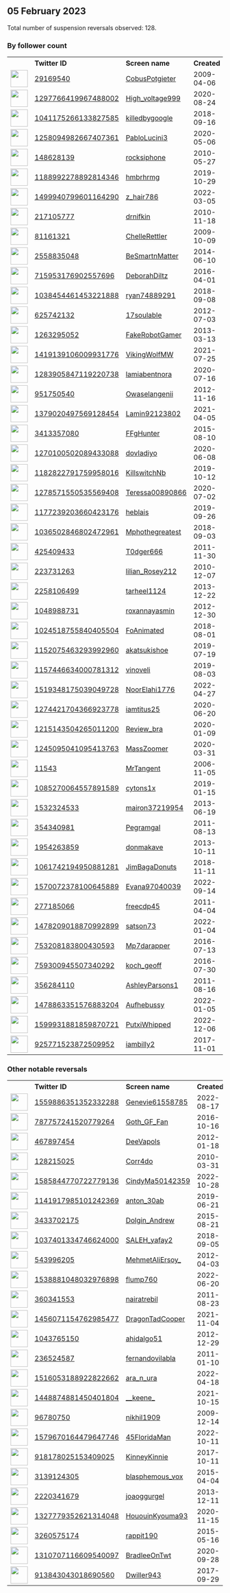 
## 05 February 2023
Total number of suspension reversals observed: 128.

### By follower count
<table><tr><th></th><th align="left">Twitter ID</th><th align="left">Screen name</th>
<th align="left">Created</th><th align="left">Status</th><th align="left">Suspended</th><th align="left">Followers</th>
<tr><td><a href="https://pbs.twimg.com/profile_images/1621174456575037442/O0NyQUC-_normal.jpg"><img src="https://pbs.twimg.com/profile_images/1621174456575037442/O0NyQUC-_normal.jpg" width="40px" height="40px" align="center"/></a></td><td><a href="https://twitter.com/intent/user?user_id=29169540">29169540</a></td><td><a href="https://twitter.com/CobusPotgieter">CobusPotgieter</a></td><td>2009-04-06</td><td align="center"></td><td>2023-01-22</td><td>41513</td></tr>
<tr><td><a href="https://pbs.twimg.com/profile_images/1619002951741349890/a3vh0vay_normal.jpg"><img src="https://pbs.twimg.com/profile_images/1619002951741349890/a3vh0vay_normal.jpg" width="40px" height="40px" align="center"/></a></td><td><a href="https://twitter.com/intent/user?user_id=1297766419967488002">1297766419967488002</a></td><td><a href="https://twitter.com/High_voltage999">High_voltage999</a></td><td>2020-08-24</td><td align="center"></td><td></td><td>27462</td></tr>
<tr><td><a href="https://pbs.twimg.com/profile_images/1480726864805216256/jb5VfAnS_normal.jpg"><img src="https://pbs.twimg.com/profile_images/1480726864805216256/jb5VfAnS_normal.jpg" width="40px" height="40px" align="center"/></a></td><td><a href="https://twitter.com/intent/user?user_id=1041175266133827585">1041175266133827585</a></td><td><a href="https://twitter.com/killedbygoogle">killedbygoogle</a></td><td>2018-09-16</td><td align="center"></td><td>2022-08-13</td><td>26519</td></tr>
<tr><td><a href="https://pbs.twimg.com/profile_images/1258095302302564353/iPDE0Lk4_normal.jpg"><img src="https://pbs.twimg.com/profile_images/1258095302302564353/iPDE0Lk4_normal.jpg" width="40px" height="40px" align="center"/></a></td><td><a href="https://twitter.com/intent/user?user_id=1258094982667407361">1258094982667407361</a></td><td><a href="https://twitter.com/PabloLucini3">PabloLucini3</a></td><td>2020-05-06</td><td align="center"></td><td>2022-05-06</td><td>13068</td></tr>
<tr><td><a href="https://pbs.twimg.com/profile_images/1159456450235777036/AwdvrD7U_normal.jpg"><img src="https://pbs.twimg.com/profile_images/1159456450235777036/AwdvrD7U_normal.jpg" width="40px" height="40px" align="center"/></a></td><td><a href="https://twitter.com/intent/user?user_id=148628139">148628139</a></td><td><a href="https://twitter.com/rocksiphone">rocksiphone</a></td><td>2010-05-27</td><td align="center"></td><td></td><td>11952</td></tr>
<tr><td><a href="https://pbs.twimg.com/profile_images/1626816697305907201/rSJQ5REQ_normal.jpg"><img src="https://pbs.twimg.com/profile_images/1626816697305907201/rSJQ5REQ_normal.jpg" width="40px" height="40px" align="center"/></a></td><td><a href="https://twitter.com/intent/user?user_id=1188992278892814346">1188992278892814346</a></td><td><a href="https://twitter.com/hmbrhrmg">hmbrhrmg</a></td><td>2019-10-29</td><td align="center"></td><td>2022-07-10</td><td>9380</td></tr>
<tr><td><a href="https://pbs.twimg.com/profile_images/1609134077797449729/_-iVCV1C_normal.jpg"><img src="https://pbs.twimg.com/profile_images/1609134077797449729/_-iVCV1C_normal.jpg" width="40px" height="40px" align="center"/></a></td><td><a href="https://twitter.com/intent/user?user_id=1499940799601164290">1499940799601164290</a></td><td><a href="https://twitter.com/z_hair786">z_hair786</a></td><td>2022-03-05</td><td align="center"></td><td>2023-01-30</td><td>9208</td></tr>
<tr><td><a href="https://pbs.twimg.com/profile_images/1623496429535633409/kslC4B14_normal.jpg"><img src="https://pbs.twimg.com/profile_images/1623496429535633409/kslC4B14_normal.jpg" width="40px" height="40px" align="center"/></a></td><td><a href="https://twitter.com/intent/user?user_id=217105777">217105777</a></td><td><a href="https://twitter.com/drnifkin">drnifkin</a></td><td>2010-11-18</td><td align="center"></td><td>2022-12-19</td><td>7890</td></tr>
<tr><td><a href="https://pbs.twimg.com/profile_images/751962796514942976/K6-sKp-p_normal.png"><img src="https://pbs.twimg.com/profile_images/751962796514942976/K6-sKp-p_normal.png" width="40px" height="40px" align="center"/></a></td><td><a href="https://twitter.com/intent/user?user_id=81161321">81161321</a></td><td><a href="https://twitter.com/ChelleRettler">ChelleRettler</a></td><td>2009-10-09</td><td align="center"></td><td></td><td>7711</td></tr>
<tr><td><a href="https://pbs.twimg.com/profile_images/1624772693546483721/zJU2f6wA_normal.jpg"><img src="https://pbs.twimg.com/profile_images/1624772693546483721/zJU2f6wA_normal.jpg" width="40px" height="40px" align="center"/></a></td><td><a href="https://twitter.com/intent/user?user_id=2558835048">2558835048</a></td><td><a href="https://twitter.com/BeSmartnMatter">BeSmartnMatter</a></td><td>2014-06-10</td><td align="center"></td><td></td><td>5705</td></tr>
<tr><td><a href="https://pbs.twimg.com/profile_images/827970646722408448/wod-APFq_normal.jpg"><img src="https://pbs.twimg.com/profile_images/827970646722408448/wod-APFq_normal.jpg" width="40px" height="40px" align="center"/></a></td><td><a href="https://twitter.com/intent/user?user_id=715953176902557696">715953176902557696</a></td><td><a href="https://twitter.com/DeborahDiltz">DeborahDiltz</a></td><td>2016-04-01</td><td align="center"></td><td></td><td>3799</td></tr>
<tr><td><a href="https://pbs.twimg.com/profile_images/1203130357131939840/DFNq98Ve_normal.jpg"><img src="https://pbs.twimg.com/profile_images/1203130357131939840/DFNq98Ve_normal.jpg" width="40px" height="40px" align="center"/></a></td><td><a href="https://twitter.com/intent/user?user_id=1038454461453221888">1038454461453221888</a></td><td><a href="https://twitter.com/ryan74889291">ryan74889291</a></td><td>2018-09-08</td><td align="center"></td><td></td><td>3374</td></tr>
<tr><td><a href="https://pbs.twimg.com/profile_images/1141249216637018113/LfbbRLJ2_normal.jpg"><img src="https://pbs.twimg.com/profile_images/1141249216637018113/LfbbRLJ2_normal.jpg" width="40px" height="40px" align="center"/></a></td><td><a href="https://twitter.com/intent/user?user_id=625742132">625742132</a></td><td><a href="https://twitter.com/17soulable">17soulable</a></td><td>2012-07-03</td><td align="center"></td><td></td><td>2690</td></tr>
<tr><td><a href="https://pbs.twimg.com/profile_images/999944412024094720/UUQt3GYQ_normal.jpg"><img src="https://pbs.twimg.com/profile_images/999944412024094720/UUQt3GYQ_normal.jpg" width="40px" height="40px" align="center"/></a></td><td><a href="https://twitter.com/intent/user?user_id=1263295052">1263295052</a></td><td><a href="https://twitter.com/FakeRobotGamer">FakeRobotGamer</a></td><td>2013-03-13</td><td align="center"></td><td></td><td>2622</td></tr>
<tr><td><a href="https://pbs.twimg.com/profile_images/1522444881632784384/IK1yTGs1_normal.jpg"><img src="https://pbs.twimg.com/profile_images/1522444881632784384/IK1yTGs1_normal.jpg" width="40px" height="40px" align="center"/></a></td><td><a href="https://twitter.com/intent/user?user_id=1419139106009931776">1419139106009931776</a></td><td><a href="https://twitter.com/VikingWolfMW">VikingWolfMW</a></td><td>2021-07-25</td><td align="center"></td><td>2022-07-04</td><td>2404</td></tr>
<tr><td><a href="https://pbs.twimg.com/profile_images/1626595735650308099/3cuLl0Z2_normal.jpg"><img src="https://pbs.twimg.com/profile_images/1626595735650308099/3cuLl0Z2_normal.jpg" width="40px" height="40px" align="center"/></a></td><td><a href="https://twitter.com/intent/user?user_id=1283905847119220738">1283905847119220738</a></td><td><a href="https://twitter.com/lamiabentnora">lamiabentnora</a></td><td>2020-07-16</td><td align="center"></td><td>2023-01-15</td><td>2366</td></tr>
<tr><td><a href="https://pbs.twimg.com/profile_images/1447197465304838152/LSOLxmoY_normal.jpg"><img src="https://pbs.twimg.com/profile_images/1447197465304838152/LSOLxmoY_normal.jpg" width="40px" height="40px" align="center"/></a></td><td><a href="https://twitter.com/intent/user?user_id=951750540">951750540</a></td><td><a href="https://twitter.com/Owaselangenii">Owaselangenii</a></td><td>2012-11-16</td><td align="center"></td><td>2022-09-05</td><td>2073</td></tr>
<tr><td><a href="https://pbs.twimg.com/profile_images/1585457786888110082/sDmkqwVu_normal.jpg"><img src="https://pbs.twimg.com/profile_images/1585457786888110082/sDmkqwVu_normal.jpg" width="40px" height="40px" align="center"/></a></td><td><a href="https://twitter.com/intent/user?user_id=1379020497569128454">1379020497569128454</a></td><td><a href="https://twitter.com/Lamin92123802">Lamin92123802</a></td><td>2021-04-05</td><td align="center">🔒</td><td>2022-12-27</td><td>2003</td></tr>
<tr><td><a href="https://pbs.twimg.com/profile_images/630814888902983680/nfwfZrcT_normal.jpg"><img src="https://pbs.twimg.com/profile_images/630814888902983680/nfwfZrcT_normal.jpg" width="40px" height="40px" align="center"/></a></td><td><a href="https://twitter.com/intent/user?user_id=3413357080">3413357080</a></td><td><a href="https://twitter.com/FFgHunter">FFgHunter</a></td><td>2015-08-10</td><td align="center"></td><td></td><td>1980</td></tr>
<tr><td><a href="https://pbs.twimg.com/profile_images/1630506207587844096/9P6HE4EX_normal.jpg"><img src="https://pbs.twimg.com/profile_images/1630506207587844096/9P6HE4EX_normal.jpg" width="40px" height="40px" align="center"/></a></td><td><a href="https://twitter.com/intent/user?user_id=1270100502089433088">1270100502089433088</a></td><td><a href="https://twitter.com/dovIadiyo">dovIadiyo</a></td><td>2020-06-08</td><td align="center"></td><td>2022-10-07</td><td>1905</td></tr>
<tr><td><a href="https://pbs.twimg.com/profile_images/1621790268830715911/2rfocjPI_normal.jpg"><img src="https://pbs.twimg.com/profile_images/1621790268830715911/2rfocjPI_normal.jpg" width="40px" height="40px" align="center"/></a></td><td><a href="https://twitter.com/intent/user?user_id=1182822791759958016">1182822791759958016</a></td><td><a href="https://twitter.com/KillswitchNb">KillswitchNb</a></td><td>2019-10-12</td><td align="center"></td><td>2023-01-19</td><td>1738</td></tr>
<tr><td><a href="https://pbs.twimg.com/profile_images/1311854470209449985/YsgasYq__normal.jpg"><img src="https://pbs.twimg.com/profile_images/1311854470209449985/YsgasYq__normal.jpg" width="40px" height="40px" align="center"/></a></td><td><a href="https://twitter.com/intent/user?user_id=1278571550535569408">1278571550535569408</a></td><td><a href="https://twitter.com/Teressa00890866">Teressa00890866</a></td><td>2020-07-02</td><td align="center"></td><td></td><td>1701</td></tr>
<tr><td><a href="https://pbs.twimg.com/profile_images/1488103656323002369/27B0xuJc_normal.jpg"><img src="https://pbs.twimg.com/profile_images/1488103656323002369/27B0xuJc_normal.jpg" width="40px" height="40px" align="center"/></a></td><td><a href="https://twitter.com/intent/user?user_id=1177239203660423176">1177239203660423176</a></td><td><a href="https://twitter.com/heblais">heblais</a></td><td>2019-09-26</td><td align="center"></td><td>2022-09-26</td><td>1313</td></tr>
<tr><td><a href="https://pbs.twimg.com/profile_images/1581942240188010496/Y309iLVu_normal.jpg"><img src="https://pbs.twimg.com/profile_images/1581942240188010496/Y309iLVu_normal.jpg" width="40px" height="40px" align="center"/></a></td><td><a href="https://twitter.com/intent/user?user_id=1036502846802472961">1036502846802472961</a></td><td><a href="https://twitter.com/Mphothegreatest">Mphothegreatest</a></td><td>2018-09-03</td><td align="center"></td><td>2023-01-19</td><td>1163</td></tr>
<tr><td><a href="https://pbs.twimg.com/profile_images/1622734640204206081/cVpYcEeB_normal.jpg"><img src="https://pbs.twimg.com/profile_images/1622734640204206081/cVpYcEeB_normal.jpg" width="40px" height="40px" align="center"/></a></td><td><a href="https://twitter.com/intent/user?user_id=425409433">425409433</a></td><td><a href="https://twitter.com/T0dger666">T0dger666</a></td><td>2011-11-30</td><td align="center"></td><td>2022-05-27</td><td>1152</td></tr>
<tr><td><a href="https://pbs.twimg.com/profile_images/1614941080696328194/XKDSQ9yp_normal.jpg"><img src="https://pbs.twimg.com/profile_images/1614941080696328194/XKDSQ9yp_normal.jpg" width="40px" height="40px" align="center"/></a></td><td><a href="https://twitter.com/intent/user?user_id=223731263">223731263</a></td><td><a href="https://twitter.com/lilian_Rosey212">lilian_Rosey212</a></td><td>2010-12-07</td><td align="center"></td><td>2023-01-20</td><td>1020</td></tr>
<tr><td><a href="https://pbs.twimg.com/profile_images/1150373474382307328/sJL4xe73_normal.jpg"><img src="https://pbs.twimg.com/profile_images/1150373474382307328/sJL4xe73_normal.jpg" width="40px" height="40px" align="center"/></a></td><td><a href="https://twitter.com/intent/user?user_id=2258106499">2258106499</a></td><td><a href="https://twitter.com/tarheel1124">tarheel1124</a></td><td>2013-12-22</td><td align="center"></td><td></td><td>1013</td></tr>
<tr><td><a href="https://pbs.twimg.com/profile_images/1628431380051795969/Ze-0uXKH_normal.jpg"><img src="https://pbs.twimg.com/profile_images/1628431380051795969/Ze-0uXKH_normal.jpg" width="40px" height="40px" align="center"/></a></td><td><a href="https://twitter.com/intent/user?user_id=1048988731">1048988731</a></td><td><a href="https://twitter.com/roxannayasmin">roxannayasmin</a></td><td>2012-12-30</td><td align="center"></td><td>2023-01-19</td><td>1009</td></tr>
<tr><td><a href="https://pbs.twimg.com/profile_images/1272350454337482752/VE6L94DZ_normal.jpg"><img src="https://pbs.twimg.com/profile_images/1272350454337482752/VE6L94DZ_normal.jpg" width="40px" height="40px" align="center"/></a></td><td><a href="https://twitter.com/intent/user?user_id=1024518755840405504">1024518755840405504</a></td><td><a href="https://twitter.com/FoAnimated">FoAnimated</a></td><td>2018-08-01</td><td align="center"></td><td></td><td>986</td></tr>
<tr><td><a href="https://pbs.twimg.com/profile_images/1496250328773185537/HKZbB4bY_normal.jpg"><img src="https://pbs.twimg.com/profile_images/1496250328773185537/HKZbB4bY_normal.jpg" width="40px" height="40px" align="center"/></a></td><td><a href="https://twitter.com/intent/user?user_id=1152075463293992960">1152075463293992960</a></td><td><a href="https://twitter.com/akatsukishoe">akatsukishoe</a></td><td>2019-07-19</td><td align="center"></td><td>2022-09-16</td><td>982</td></tr>
<tr><td><a href="https://pbs.twimg.com/profile_images/1563498147762290689/JEMtlO-d_normal.jpg"><img src="https://pbs.twimg.com/profile_images/1563498147762290689/JEMtlO-d_normal.jpg" width="40px" height="40px" align="center"/></a></td><td><a href="https://twitter.com/intent/user?user_id=1157446634000781312">1157446634000781312</a></td><td><a href="https://twitter.com/vinoveli">vinoveli</a></td><td>2019-08-03</td><td align="center"></td><td>2022-08-30</td><td>961</td></tr>
<tr><td><a href="https://pbs.twimg.com/profile_images/1630589139031605248/Yg9hfH8p_normal.jpg"><img src="https://pbs.twimg.com/profile_images/1630589139031605248/Yg9hfH8p_normal.jpg" width="40px" height="40px" align="center"/></a></td><td><a href="https://twitter.com/intent/user?user_id=1519348175039049728">1519348175039049728</a></td><td><a href="https://twitter.com/NoorElahi1776">NoorElahi1776</a></td><td>2022-04-27</td><td align="center"></td><td>2022-07-19</td><td>878</td></tr>
<tr><td><a href="https://pbs.twimg.com/profile_images/1571052519421366273/cK0880Sc_normal.jpg"><img src="https://pbs.twimg.com/profile_images/1571052519421366273/cK0880Sc_normal.jpg" width="40px" height="40px" align="center"/></a></td><td><a href="https://twitter.com/intent/user?user_id=1274421704366923778">1274421704366923778</a></td><td><a href="https://twitter.com/iamtitus25">iamtitus25</a></td><td>2020-06-20</td><td align="center"></td><td>2023-01-16</td><td>802</td></tr>
<tr><td><a href="https://pbs.twimg.com/profile_images/1626329799852531712/IBzTyxj7_normal.jpg"><img src="https://pbs.twimg.com/profile_images/1626329799852531712/IBzTyxj7_normal.jpg" width="40px" height="40px" align="center"/></a></td><td><a href="https://twitter.com/intent/user?user_id=1215143504265011200">1215143504265011200</a></td><td><a href="https://twitter.com/Review_bra">Review_bra</a></td><td>2020-01-09</td><td align="center"></td><td>2022-09-11</td><td>793</td></tr>
<tr><td><a href="https://pbs.twimg.com/profile_images/1622386321812602883/B8C-y_4u_normal.jpg"><img src="https://pbs.twimg.com/profile_images/1622386321812602883/B8C-y_4u_normal.jpg" width="40px" height="40px" align="center"/></a></td><td><a href="https://twitter.com/intent/user?user_id=1245095041095413763">1245095041095413763</a></td><td><a href="https://twitter.com/MassZoomer">MassZoomer</a></td><td>2020-03-31</td><td align="center">👋</td><td>2022-04-28</td><td>717</td></tr>
<tr><td><a href="https://pbs.twimg.com/profile_images/1284376422484779008/Duvjqm1h_normal.jpg"><img src="https://pbs.twimg.com/profile_images/1284376422484779008/Duvjqm1h_normal.jpg" width="40px" height="40px" align="center"/></a></td><td><a href="https://twitter.com/intent/user?user_id=11543">11543</a></td><td><a href="https://twitter.com/MrTangent">MrTangent</a></td><td>2006-11-05</td><td align="center"></td><td></td><td>681</td></tr>
<tr><td><a href="https://pbs.twimg.com/profile_images/1624812498510553090/3hHZhUf5_normal.jpg"><img src="https://pbs.twimg.com/profile_images/1624812498510553090/3hHZhUf5_normal.jpg" width="40px" height="40px" align="center"/></a></td><td><a href="https://twitter.com/intent/user?user_id=1085270064557891589">1085270064557891589</a></td><td><a href="https://twitter.com/cytons1x">cytons1x</a></td><td>2019-01-15</td><td align="center"></td><td>2022-12-29</td><td>647</td></tr>
<tr><td><a href="https://pbs.twimg.com/profile_images/1483566855939842059/uu9UCaTe_normal.jpg"><img src="https://pbs.twimg.com/profile_images/1483566855939842059/uu9UCaTe_normal.jpg" width="40px" height="40px" align="center"/></a></td><td><a href="https://twitter.com/intent/user?user_id=1532324533">1532324533</a></td><td><a href="https://twitter.com/mairon37219954">mairon37219954</a></td><td>2013-06-19</td><td align="center">🔒</td><td>2022-07-26</td><td>634</td></tr>
<tr><td><a href="https://pbs.twimg.com/profile_images/1493282670/Amy_the_Avatar_2_normal.jpg"><img src="https://pbs.twimg.com/profile_images/1493282670/Amy_the_Avatar_2_normal.jpg" width="40px" height="40px" align="center"/></a></td><td><a href="https://twitter.com/intent/user?user_id=354340981">354340981</a></td><td><a href="https://twitter.com/Pegramgal">Pegramgal</a></td><td>2011-08-13</td><td align="center"></td><td></td><td>612</td></tr>
<tr><td><a href="https://pbs.twimg.com/profile_images/1624434529350914050/h4qI0yrL_normal.jpg"><img src="https://pbs.twimg.com/profile_images/1624434529350914050/h4qI0yrL_normal.jpg" width="40px" height="40px" align="center"/></a></td><td><a href="https://twitter.com/intent/user?user_id=1954263859">1954263859</a></td><td><a href="https://twitter.com/donmakave">donmakave</a></td><td>2013-10-11</td><td align="center"></td><td>2022-12-18</td><td>604</td></tr>
<tr><td><a href="https://pbs.twimg.com/profile_images/1621281038147227653/pLgc36BP_normal.jpg"><img src="https://pbs.twimg.com/profile_images/1621281038147227653/pLgc36BP_normal.jpg" width="40px" height="40px" align="center"/></a></td><td><a href="https://twitter.com/intent/user?user_id=1061742194950881281">1061742194950881281</a></td><td><a href="https://twitter.com/JimBagaDonuts">JimBagaDonuts</a></td><td>2018-11-11</td><td align="center"></td><td></td><td>596</td></tr>
<tr><td><a href="https://pbs.twimg.com/profile_images/1599392927746342912/yir2OIYf_normal.jpg"><img src="https://pbs.twimg.com/profile_images/1599392927746342912/yir2OIYf_normal.jpg" width="40px" height="40px" align="center"/></a></td><td><a href="https://twitter.com/intent/user?user_id=1570072378100645889">1570072378100645889</a></td><td><a href="https://twitter.com/Evana97040039">Evana97040039</a></td><td>2022-09-14</td><td align="center"></td><td>2023-01-28</td><td>596</td></tr>
<tr><td><a href="https://pbs.twimg.com/profile_images/1174662019569586176/GCxEJ5yY_normal.jpg"><img src="https://pbs.twimg.com/profile_images/1174662019569586176/GCxEJ5yY_normal.jpg" width="40px" height="40px" align="center"/></a></td><td><a href="https://twitter.com/intent/user?user_id=277185066">277185066</a></td><td><a href="https://twitter.com/freecdp45">freecdp45</a></td><td>2011-04-04</td><td align="center"></td><td></td><td>577</td></tr>
<tr><td><a href="https://pbs.twimg.com/profile_images/1625143495307702279/Y_BzFsSA_normal.jpg"><img src="https://pbs.twimg.com/profile_images/1625143495307702279/Y_BzFsSA_normal.jpg" width="40px" height="40px" align="center"/></a></td><td><a href="https://twitter.com/intent/user?user_id=1478209018870992899">1478209018870992899</a></td><td><a href="https://twitter.com/satson73">satson73</a></td><td>2022-01-04</td><td align="center"></td><td>2023-01-11</td><td>550</td></tr>
<tr><td><a href="https://pbs.twimg.com/profile_images/1597319444308660226/MumOKguj_normal.jpg"><img src="https://pbs.twimg.com/profile_images/1597319444308660226/MumOKguj_normal.jpg" width="40px" height="40px" align="center"/></a></td><td><a href="https://twitter.com/intent/user?user_id=753208183800430593">753208183800430593</a></td><td><a href="https://twitter.com/Mp7darapper">Mp7darapper</a></td><td>2016-07-13</td><td align="center"></td><td>2023-01-29</td><td>481</td></tr>
<tr><td><a href="https://pbs.twimg.com/profile_images/1311365613223243776/8K-9hWkN_normal.jpg"><img src="https://pbs.twimg.com/profile_images/1311365613223243776/8K-9hWkN_normal.jpg" width="40px" height="40px" align="center"/></a></td><td><a href="https://twitter.com/intent/user?user_id=759300945507340292">759300945507340292</a></td><td><a href="https://twitter.com/koch_geoff">koch_geoff</a></td><td>2016-07-30</td><td align="center"></td><td>2023-01-12</td><td>471</td></tr>
<tr><td><a href="https://pbs.twimg.com/profile_images/699301505187385345/7_57yeu8_normal.jpg"><img src="https://pbs.twimg.com/profile_images/699301505187385345/7_57yeu8_normal.jpg" width="40px" height="40px" align="center"/></a></td><td><a href="https://twitter.com/intent/user?user_id=356284110">356284110</a></td><td><a href="https://twitter.com/AshleyParsons1">AshleyParsons1</a></td><td>2011-08-16</td><td align="center"></td><td>2023-01-30</td><td>442</td></tr>
<tr><td><a href="https://pbs.twimg.com/profile_images/1591517221217398784/xx_BZqO6_normal.jpg"><img src="https://pbs.twimg.com/profile_images/1591517221217398784/xx_BZqO6_normal.jpg" width="40px" height="40px" align="center"/></a></td><td><a href="https://twitter.com/intent/user?user_id=1478863351576883204">1478863351576883204</a></td><td><a href="https://twitter.com/Aufhebussy">Aufhebussy</a></td><td>2022-01-05</td><td align="center">👋</td><td>2023-02-07</td><td>424</td></tr>
<tr><td><a href="https://pbs.twimg.com/profile_images/1612363259893665798/GpL7akyx_normal.jpg"><img src="https://pbs.twimg.com/profile_images/1612363259893665798/GpL7akyx_normal.jpg" width="40px" height="40px" align="center"/></a></td><td><a href="https://twitter.com/intent/user?user_id=1599931881859870721">1599931881859870721</a></td><td><a href="https://twitter.com/PutxiWhipped">PutxiWhipped</a></td><td>2022-12-06</td><td align="center"></td><td>2023-01-31</td><td>413</td></tr>
<tr><td><a href="https://pbs.twimg.com/profile_images/1233808746318647298/dTBpC3wD_normal.jpg"><img src="https://pbs.twimg.com/profile_images/1233808746318647298/dTBpC3wD_normal.jpg" width="40px" height="40px" align="center"/></a></td><td><a href="https://twitter.com/intent/user?user_id=925771523872509952">925771523872509952</a></td><td><a href="https://twitter.com/iambilly2">iambilly2</a></td><td>2017-11-01</td><td align="center"></td><td>2022-12-16</td><td>403</td></tr>
</table>

### Other notable reversals
<table><tr><th></th><th align="left">Twitter ID</th><th align="left">Screen name</th>
<th align="left">Created</th><th align="left">Status</th><th align="left">Suspended</th><th align="left">Followers</th>
<tr><td><a href="https://pbs.twimg.com/profile_images/1593583334973755394/hnqCZC-u_normal.jpg"><img src="https://pbs.twimg.com/profile_images/1593583334973755394/hnqCZC-u_normal.jpg" width="40px" height="40px" align="center"/></a></td><td><a href="https://twitter.com/intent/user?user_id=1559886351352332288">1559886351352332288</a></td><td><a href="https://twitter.com/Genevie61558785">Genevie61558785</a></td><td>2022-08-17</td><td align="center">🚫</td><td>2022-12-17</td><td>313</td></tr>
<tr><td><a href="https://pbs.twimg.com/profile_images/1625209259184033810/TP8_l_jh_normal.jpg"><img src="https://pbs.twimg.com/profile_images/1625209259184033810/TP8_l_jh_normal.jpg" width="40px" height="40px" align="center"/></a></td><td><a href="https://twitter.com/intent/user?user_id=787757241520779264">787757241520779264</a></td><td><a href="https://twitter.com/Goth_GF_Fan">Goth_GF_Fan</a></td><td>2016-10-16</td><td align="center"></td><td>2023-01-11</td><td>41</td></tr>
<tr><td><a href="https://pbs.twimg.com/profile_images/378800000637986921/bf29f09d0b46bbded75e8f29c6048766_normal.jpeg"><img src="https://pbs.twimg.com/profile_images/378800000637986921/bf29f09d0b46bbded75e8f29c6048766_normal.jpeg" width="40px" height="40px" align="center"/></a></td><td><a href="https://twitter.com/intent/user?user_id=467897454">467897454</a></td><td><a href="https://twitter.com/DeeVapols">DeeVapols</a></td><td>2012-01-18</td><td align="center"></td><td>2023-01-06</td><td>90</td></tr>
<tr><td><a href="https://pbs.twimg.com/profile_images/1559896392314798083/PFl2YNDW_normal.jpg"><img src="https://pbs.twimg.com/profile_images/1559896392314798083/PFl2YNDW_normal.jpg" width="40px" height="40px" align="center"/></a></td><td><a href="https://twitter.com/intent/user?user_id=128215025">128215025</a></td><td><a href="https://twitter.com/Corr4do">Corr4do</a></td><td>2010-03-31</td><td align="center"></td><td>2022-12-03</td><td>260</td></tr>
<tr><td><a href="https://pbs.twimg.com/profile_images/1585845846339457030/oRaHY6LH_normal.png"><img src="https://pbs.twimg.com/profile_images/1585845846339457030/oRaHY6LH_normal.png" width="40px" height="40px" align="center"/></a></td><td><a href="https://twitter.com/intent/user?user_id=1585844770722779136">1585844770722779136</a></td><td><a href="https://twitter.com/CindyMa50142359">CindyMa50142359</a></td><td>2022-10-28</td><td align="center"></td><td>2022-12-10</td><td>66</td></tr>
<tr><td><a href="https://pbs.twimg.com/profile_images/1225437041409843200/Sh3TvMMF_normal.jpg"><img src="https://pbs.twimg.com/profile_images/1225437041409843200/Sh3TvMMF_normal.jpg" width="40px" height="40px" align="center"/></a></td><td><a href="https://twitter.com/intent/user?user_id=1141917985101242369">1141917985101242369</a></td><td><a href="https://twitter.com/anton_30ab">anton_30ab</a></td><td>2019-06-21</td><td align="center">🔒</td><td>2023-01-24</td><td>1</td></tr>
<tr><td><a href="https://pbs.twimg.com/profile_images/1396266250301579265/J5dWeX7p_normal.jpg"><img src="https://pbs.twimg.com/profile_images/1396266250301579265/J5dWeX7p_normal.jpg" width="40px" height="40px" align="center"/></a></td><td><a href="https://twitter.com/intent/user?user_id=3433702175">3433702175</a></td><td><a href="https://twitter.com/Dolgin_Andrew">Dolgin_Andrew</a></td><td>2015-08-21</td><td align="center"></td><td>2022-07-18</td><td>89</td></tr>
<tr><td><a href="https://pbs.twimg.com/profile_images/1597092790189625344/5up3gDmy_normal.jpg"><img src="https://pbs.twimg.com/profile_images/1597092790189625344/5up3gDmy_normal.jpg" width="40px" height="40px" align="center"/></a></td><td><a href="https://twitter.com/intent/user?user_id=1037401334746624000">1037401334746624000</a></td><td><a href="https://twitter.com/SALEH_yafay2">SALEH_yafay2</a></td><td>2018-09-05</td><td align="center"></td><td>2022-12-23</td><td>107</td></tr>
<tr><td><a href="https://pbs.twimg.com/profile_images/824554031141904388/g7sZ4IBF_normal.jpg"><img src="https://pbs.twimg.com/profile_images/824554031141904388/g7sZ4IBF_normal.jpg" width="40px" height="40px" align="center"/></a></td><td><a href="https://twitter.com/intent/user?user_id=543996205">543996205</a></td><td><a href="https://twitter.com/MehmetAliErsoy_">MehmetAliErsoy_</a></td><td>2012-04-03</td><td align="center">🔒</td><td>2023-01-18</td><td>391</td></tr>
<tr><td><a href="https://pbs.twimg.com/profile_images/1629827730370969601/LIrXua4X_normal.jpg"><img src="https://pbs.twimg.com/profile_images/1629827730370969601/LIrXua4X_normal.jpg" width="40px" height="40px" align="center"/></a></td><td><a href="https://twitter.com/intent/user?user_id=1538881048032976898">1538881048032976898</a></td><td><a href="https://twitter.com/flump760">flump760</a></td><td>2022-06-20</td><td align="center"></td><td>2022-12-31</td><td>22</td></tr>
<tr><td><a href="https://pbs.twimg.com/profile_images/1510651939/The_Distant_Light_normal.jpg"><img src="https://pbs.twimg.com/profile_images/1510651939/The_Distant_Light_normal.jpg" width="40px" height="40px" align="center"/></a></td><td><a href="https://twitter.com/intent/user?user_id=360341553">360341553</a></td><td><a href="https://twitter.com/nairatrebil">nairatrebil</a></td><td>2011-08-23</td><td align="center"></td><td>2023-01-15</td><td>41</td></tr>
<tr><td><a href="https://pbs.twimg.com/profile_images/1594908301317251073/ISi__uwd_normal.jpg"><img src="https://pbs.twimg.com/profile_images/1594908301317251073/ISi__uwd_normal.jpg" width="40px" height="40px" align="center"/></a></td><td><a href="https://twitter.com/intent/user?user_id=1456071154762985477">1456071154762985477</a></td><td><a href="https://twitter.com/DragonTadCooper">DragonTadCooper</a></td><td>2021-11-04</td><td align="center"></td><td>2022-12-13</td><td>73</td></tr>
<tr><td><a href="https://pbs.twimg.com/profile_images/1441781450659938307/51fkX6YS_normal.jpg"><img src="https://pbs.twimg.com/profile_images/1441781450659938307/51fkX6YS_normal.jpg" width="40px" height="40px" align="center"/></a></td><td><a href="https://twitter.com/intent/user?user_id=1043765150">1043765150</a></td><td><a href="https://twitter.com/ahidalgo51">ahidalgo51</a></td><td>2012-12-29</td><td align="center"></td><td>2022-10-16</td><td>182</td></tr>
<tr><td><a href="https://pbs.twimg.com/profile_images/1446184681737789441/XQXXl0c9_normal.jpg"><img src="https://pbs.twimg.com/profile_images/1446184681737789441/XQXXl0c9_normal.jpg" width="40px" height="40px" align="center"/></a></td><td><a href="https://twitter.com/intent/user?user_id=236524587">236524587</a></td><td><a href="https://twitter.com/fernandovilabla">fernandovilabla</a></td><td>2011-01-10</td><td align="center"></td><td>2022-11-29</td><td>181</td></tr>
<tr><td><a href="https://pbs.twimg.com/profile_images/1516053257029931011/mC34q_QP_normal.jpg"><img src="https://pbs.twimg.com/profile_images/1516053257029931011/mC34q_QP_normal.jpg" width="40px" height="40px" align="center"/></a></td><td><a href="https://twitter.com/intent/user?user_id=1516053188922822662">1516053188922822662</a></td><td><a href="https://twitter.com/ara_n_ura">ara_n_ura</a></td><td>2022-04-18</td><td align="center"></td><td>2022-11-18</td><td>307</td></tr>
<tr><td><a href="https://pbs.twimg.com/profile_images/1448874976342315008/vHVF7JVi_normal.jpg"><img src="https://pbs.twimg.com/profile_images/1448874976342315008/vHVF7JVi_normal.jpg" width="40px" height="40px" align="center"/></a></td><td><a href="https://twitter.com/intent/user?user_id=1448874881450401804">1448874881450401804</a></td><td><a href="https://twitter.com/__keene_">__keene_</a></td><td>2021-10-15</td><td align="center"></td><td>2022-12-29</td><td>10</td></tr>
<tr><td><a href="https://pbs.twimg.com/profile_images/833292158366937088/JyYzohpq_normal.jpg"><img src="https://pbs.twimg.com/profile_images/833292158366937088/JyYzohpq_normal.jpg" width="40px" height="40px" align="center"/></a></td><td><a href="https://twitter.com/intent/user?user_id=96780750">96780750</a></td><td><a href="https://twitter.com/nikhil1909">nikhil1909</a></td><td>2009-12-14</td><td align="center"></td><td>2023-01-13</td><td>121</td></tr>
<tr><td><a href="https://pbs.twimg.com/profile_images/1579671067785920513/wClg3vXe_normal.jpg"><img src="https://pbs.twimg.com/profile_images/1579671067785920513/wClg3vXe_normal.jpg" width="40px" height="40px" align="center"/></a></td><td><a href="https://twitter.com/intent/user?user_id=1579670164479647746">1579670164479647746</a></td><td><a href="https://twitter.com/45FloridaMan">45FloridaMan</a></td><td>2022-10-11</td><td align="center">🔒</td><td>2023-01-24</td><td>4</td></tr>
<tr><td><a href="https://pbs.twimg.com/profile_images/1627713631507849217/w-nIlIi2_normal.jpg"><img src="https://pbs.twimg.com/profile_images/1627713631507849217/w-nIlIi2_normal.jpg" width="40px" height="40px" align="center"/></a></td><td><a href="https://twitter.com/intent/user?user_id=918178025153409025">918178025153409025</a></td><td><a href="https://twitter.com/KinneyKinnie">KinneyKinnie</a></td><td>2017-10-11</td><td align="center">🔒</td><td>2022-12-16</td><td>21</td></tr>
<tr><td><a href="https://pbs.twimg.com/profile_images/1523818616663285760/tIpmap2M_normal.jpg"><img src="https://pbs.twimg.com/profile_images/1523818616663285760/tIpmap2M_normal.jpg" width="40px" height="40px" align="center"/></a></td><td><a href="https://twitter.com/intent/user?user_id=3139124305">3139124305</a></td><td><a href="https://twitter.com/blasphemous_vox">blasphemous_vox</a></td><td>2015-04-04</td><td align="center"></td><td>2022-12-13</td><td>217</td></tr>
<tr><td><a href="https://pbs.twimg.com/profile_images/1220461462214381574/FT-yh2X4_normal.jpg"><img src="https://pbs.twimg.com/profile_images/1220461462214381574/FT-yh2X4_normal.jpg" width="40px" height="40px" align="center"/></a></td><td><a href="https://twitter.com/intent/user?user_id=2220341679">2220341679</a></td><td><a href="https://twitter.com/joaoggurgel">joaoggurgel</a></td><td>2013-12-11</td><td align="center"></td><td>2023-01-14</td><td>13</td></tr>
<tr><td><a href="https://pbs.twimg.com/profile_images/1396914687204282368/tFIyGoBH_normal.jpg"><img src="https://pbs.twimg.com/profile_images/1396914687204282368/tFIyGoBH_normal.jpg" width="40px" height="40px" align="center"/></a></td><td><a href="https://twitter.com/intent/user?user_id=1327779352621314048">1327779352621314048</a></td><td><a href="https://twitter.com/HououinKyouma93">HououinKyouma93</a></td><td>2020-11-15</td><td align="center"></td><td>2023-01-21</td><td>109</td></tr>
<tr><td><a href="https://pbs.twimg.com/profile_images/1623472628940869634/6Tpehoev_normal.jpg"><img src="https://pbs.twimg.com/profile_images/1623472628940869634/6Tpehoev_normal.jpg" width="40px" height="40px" align="center"/></a></td><td><a href="https://twitter.com/intent/user?user_id=3260575174">3260575174</a></td><td><a href="https://twitter.com/rappit190">rappit190</a></td><td>2015-05-16</td><td align="center"></td><td>2023-01-04</td><td>141</td></tr>
<tr><td><a href="https://pbs.twimg.com/profile_images/1620085379746435074/icVjYnqQ_normal.jpg"><img src="https://pbs.twimg.com/profile_images/1620085379746435074/icVjYnqQ_normal.jpg" width="40px" height="40px" align="center"/></a></td><td><a href="https://twitter.com/intent/user?user_id=1310707116609540097">1310707116609540097</a></td><td><a href="https://twitter.com/BradleeOnTwt">BradleeOnTwt</a></td><td>2020-09-28</td><td align="center"></td><td>2023-01-05</td><td>217</td></tr>
<tr><td><a href="https://pbs.twimg.com/profile_images/1600723521176576001/gyDczMba_normal.png"><img src="https://pbs.twimg.com/profile_images/1600723521176576001/gyDczMba_normal.png" width="40px" height="40px" align="center"/></a></td><td><a href="https://twitter.com/intent/user?user_id=913843043018690560">913843043018690560</a></td><td><a href="https://twitter.com/Dwiller943">Dwiller943</a></td><td>2017-09-29</td><td align="center"></td><td>2022-12-30</td><td>16</td></tr>
</table>
